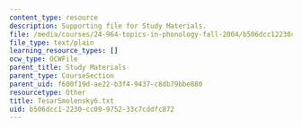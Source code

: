 ```yaml
---
content_type: resource
description: Supporting file for Study Materials.
file: /media/courses/24-964-topics-in-phonology-fall-2004/b506dcc12230cc09975233c7cddfc872_TesarSmolensky6.txt
file_type: text/plain
learning_resource_types: []
ocw_type: OCWFile
parent_title: Study Materials
parent_type: CourseSection
parent_uid: f600f19d-ae22-b3f4-9437-c8db79bbe880
resourcetype: Other
title: TesarSmolensky6.txt
uid: b506dcc1-2230-cc09-9752-33c7cddfc872
---
```

